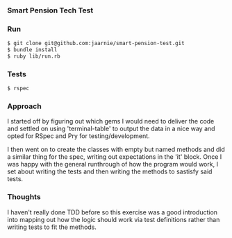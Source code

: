 ### Smart Pension Tech Test

### Run
```sh
$ git clone git@github.com:jaarnie/smart-pension-test.git
$ bundle install
$ ruby lib/run.rb
```


### Tests
```sh
$ rspec
```


### Approach
I started off by figuring out which gems I would need to deliver the code and settled on using 'terminal-table' to output the data in a nice way and opted for RSpec and Pry for testing/development.

I then went on to create the classes with empty but named methods and did a similar thing for the spec, writing out expectations in the 'it' block. Once I was happy with the general runthrough of how the program would work, I set about writing the tests and then writing the methods to sastisfy said tests.

### Thoughts

I haven't really done TDD before so this exercise was a good introduction into mapping out how the logic should work via test definitions rather than writing tests to fit the methods.
